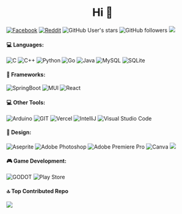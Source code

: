 <h1 align="center"> Hi 👋 </h1>
<!-- <p align="center"> I'm currently interest in game dev! </p> -->

[![Facebook](https://img.shields.io/badge/Facebook-%231877F2.svg?style=for-the-badge&logo=Facebook&logoColor=white)](https://facebook.com/ONonKunGO)
[![Reddit](https://img.shields.io/badge/Reddit-%23FF4500.svg?style=for-the-badge&logo=Reddit&logoColor=white)](https://reddit.com/user/oONonKunGOo)
![GitHub User's stars](https://img.shields.io/github/stars/non-nattawut?style=for-the-badge&logo=github)
![GitHub followers](https://img.shields.io/github/followers/non-nattawut?style=for-the-badge&logo=github)
![](https://komarev.com/ghpvc/?username=non-nattawut&color=lightgray&style=for-the-badge&)

#### 💻 Languages:
![C](https://img.shields.io/badge/c-%2300599C.svg?style=for-the-badge&logo=c&logoColor=white)
![C++](https://img.shields.io/badge/c++-%2300599C.svg?style=for-the-badge&logo=c%2B%2B&logoColor=white)
![Python](https://img.shields.io/badge/python-3670A0?style=for-the-badge&logo=python&logoColor=ffdd54)
![Go](https://img.shields.io/badge/go-%2300ADD8.svg?style=for-the-badge&logo=go&logoColor=white)
![Java](https://img.shields.io/badge/java-%23ED8B00.svg?style=for-the-badge&logo=openjdk&logoColor=white)
![MySQL](https://img.shields.io/badge/mysql-%2300f.svg?style=for-the-badge&logo=mysql&logoColor=white)
![SQLite](https://img.shields.io/badge/sqlite-%2307405e.svg?style=for-the-badge&logo=sqlite&logoColor=white)

#### 💭 Frameworks:
![SpringBoot](https://img.shields.io/badge/Spring%20Boot-6DB33F?style=for-the-badge&logo=springboot&logoColor=white)
![MUI](https://img.shields.io/badge/MUI-%230081CB.svg?style=for-the-badge&logo=mui&logoColor=white)
![React](https://img.shields.io/badge/react-%2320232a.svg?style=for-the-badge&logo=react&logoColor=%2361DAFB)

#### 💻 Other Tools:
![Arduino](https://img.shields.io/badge/-Arduino-00979D?style=for-the-badge&logo=Arduino&logoColor=white) 
![GIT](https://img.shields.io/badge/Git-fc6d26?style=for-the-badge&logo=git&logoColor=white)
![Vercel](https://img.shields.io/badge/vercel-%23000000.svg?style=for-the-badge&logo=vercel&logoColor=white)
![IntelliJ](https://img.shields.io/badge/Intellij%20Idea-000?logo=intellij-idea&style=for-the-badge)
![Visual Studio Code](https://custom-icon-badges.demolab.com/badge/Visual%20Studio%20Code-0078d7.svg?style=for-the-badge&logo=vsc&logoColor=white)

#### 🎨 Design:
![Aseprite](https://img.shields.io/badge/Aseprite-FFFFFF?style=for-the-badge&logo=Aseprite&logoColor=#7D929E)
![Adobe Photoshop](https://img.shields.io/badge/adobephotoshop-%2331A8FF.svg?style=for-the-badge&logo=adobephotoshop&logoColor=white)
![Adobe Premiere Pro](https://img.shields.io/badge/Adobe%20Premiere%20Pro-9999FF.svg?style=for-the-badge&logo=Adobe%20Premiere%20Pro&logoColor=white)
![Canva](https://img.shields.io/badge/Canva-%2300C4CC.svg?style=for-the-badge&logo=Canva&logoColor=white)
<img src="https://ziadoua.github.io/m3-Markdown-Badges/badges/DaVinciResolve/davinciresolve3.svg">

#### 🎮 Game Development:
![GODOT](https://img.shields.io/badge/godot-3582bb.svg?style=for-the-badge&logo=godot-engine&logoColor=white)
![Play Store](https://img.shields.io/badge/Google_Play-414141?style=for-the-badge&logo=google-play&logoColor=white)

#### 🔝 Top Contributed Repo
![](https://github-contributor-stats.vercel.app/api?username=non-nattawut&limit=5&theme=nord&combine_all_yearly_contributions=true)

<!-- Proudly created with GPRM ( https://gprm.itsvg.in ) -->

<!---
non-nattawut/non-nattawut is a ✨ special ✨ repository because its `README.md` (this file) appears on your GitHub profile.
You can click the Preview link to take a look at your changes.
--->

<!--- 
# welcome to my profile 🙂

## Greetings
- 👋 Hi, I’m Nattawut you can call me non
- 👀 I’m interested in GameDev
- 🌱 I’m currently major in Computer Engineering
- 📫 How to reach me on
- Facebook : https://www.facebook.com/ONonKunGO

## Stats
![Top Langs](https://github-readme-stats.vercel.app/api/top-langs/?username=non-nattawut\&layout=compact\&theme=gotham)
![Anurag's GitHub stats](https://github-readme-stats.vercel.app/api?username=non-nattawut\&hide=issues\&show_icons=true\&theme=gotham)

--->
